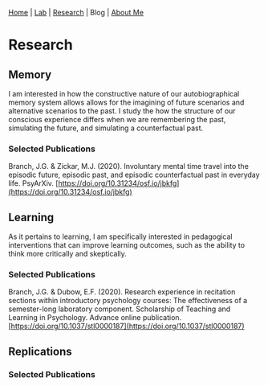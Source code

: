 [Home](https://jaredbranch.github.io/) | [Lab](https://jaredbranch.github.io/lab) | [Research](https://jaredbranch.github.io/research) | Blog |  [About Me](https://jaredbranch.github.io/aboutme)
# Research

## Memory

I am interested in how the constructive nature of our autobiographical memory system allows allows for the imagining of future scenarios and alternative scenarios to the past. I study the how the structure of our conscious experience differs when we are remembering the past, simulating the future, and simulating a counterfactual past.

### Selected Publications

Branch, J.G. & Zickar, M.J. (2020). Involuntary mental time travel into the episodic future, episodic past, and episodic counterfactual past in everyday life. PsyArXiv. [https://doi.org/10.31234/osf.io/jbkfg](https://doi.org/10.31234/osf.io/jbkfg)

## Learning

As it pertains to learning, I am specifically interested in pedagogical interventions that can improve learning outcomes, such as the ability to think more critically and skeptically.

### Selected Publications

Branch, J.G. & Dubow, E.F. (2020). Research experience in recitation sections within introductory psychology courses: The effectiveness of a semester-long laboratory component. Scholarship of Teaching and Learning in Psychology. Advance online publication. [https://doi.org/10.1037/stl0000187](https://doi.org/10.1037/stl0000187)

## Replications

### Selected Publications


